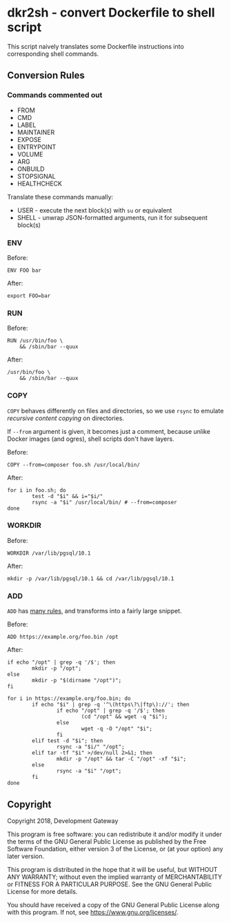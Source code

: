 # dkr2sh - convert Dockerfile to shell script

This script naively translates some Dockerfile instructions into corresponding shell commands.

## Conversion Rules

### Commands commented out

* FROM
* CMD
* LABEL
* MAINTAINER
* EXPOSE
* ENTRYPOINT
* VOLUME
* ARG
* ONBUILD
* STOPSIGNAL
* HEALTHCHECK

Translate these commands manually:

* USER - execute the next block(s) with `su` or equivalent
* SHELL - unwrap JSON-formatted arguments, run it for subsequent block(s)

### ENV

Before:

    ENV FOO bar

After:

    export FOO=bar

### RUN

Before:

    RUN /usr/bin/foo \
        && /sbin/bar --quux

After:

    /usr/bin/foo \
        && /sbin/bar --quux

### COPY

`COPY` behaves differently on files and directories, so we use `rsync` to emulate *recursive
content copying* on directories.

If `--from` argument is given, it becomes just a comment, because unlike Docker images (and ogres),
shell scripts don't have layers.

Before:

    COPY --from=composer foo.sh /usr/local/bin/

After:

    for i in foo.sh; do
            test -d "$i" && i="$i/"
            rsync -a "$i" /usr/local/bin/ # --from=composer
    done

### WORKDIR

Before:

    WORKDIR /var/lib/pgsql/10.1

After:

    mkdir -p /var/lib/pgsql/10.1 && cd /var/lib/pgsql/10.1

### ADD

`ADD` has [many rules](https://docs.docker.com/v17.09/engine/reference/builder/#add), and transforms
into a fairly large snippet.

Before:

    ADD https://example.org/foo.bin /opt

After:

    if echo "/opt" | grep -q '/$'; then
            mkdir -p "/opt";
    else
            mkdir -p "$(dirname "/opt")";
    fi

    for i in https://example.org/foo.bin; do
            if echo "$i" | grep -q '^\(https\?\|ftp\)://'; then
                    if echo "/opt" | grep -q '/$'; then
                            (cd "/opt" && wget -q "$i");
                    else
                            wget -q -O "/opt" "$i";
                    fi
            elif test -d "$i"; then
                    rsync -a "$i/" "/opt";
            elif tar -tf "$i" >/dev/null 2>&1; then
                    mkdir -p "/opt" && tar -C "/opt" -xf "$i";
            else
                    rsync -a "$i" "/opt";
            fi
    done

## Copyright

Copyright 2018, Development Gateway

This program is free software: you can redistribute it and/or modify it under the terms of
the GNU General Public License as published by the Free Software Foundation, either version 3 of
the License, or (at your option) any later version.

This program is distributed in the hope that it will be useful, but WITHOUT ANY WARRANTY; without
even the implied warranty of MERCHANTABILITY or FITNESS FOR A PARTICULAR PURPOSE. See
the GNU General Public License for more details.

You should have received a copy of the GNU General Public License along with this program. If not,
see <https://www.gnu.org/licenses/>.
